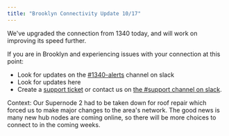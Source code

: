 ```yaml
---
title: "Brooklyn Connectivity Update 10/17"
---
```


We've upgraded the connection from 1340 today, and will work on improving its speed further. 

If you are in Brooklyn and experiencing issues with your connection at this point:
  - Look for updates on the [#1340-alerts](https://nycmesh.slack.com/messages/CBK1FR63A/) channel on slack
  - Look for updates here
  - Create a [support ticket](/support) or contact us on [the #support channel on slack](https://nycmesh.slack.com/messages/C679UKBUK). 

Context: Our Supernode 2 had to be taken down for roof repair which forced us to make major changes to the area's network. 
The good news is many new hub nodes are coming online, so there will be more choices to connect to in the coming weeks. 


